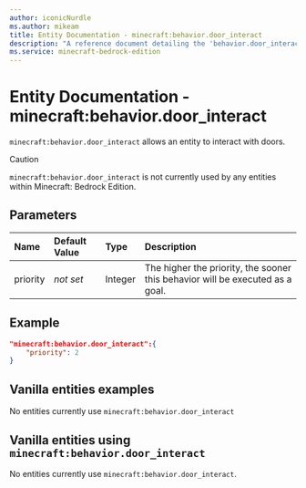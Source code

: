 ```yaml
---
author: iconicNurdle
ms.author: mikeam
title: Entity Documentation - minecraft:behavior.door_interact
description: "A reference document detailing the 'behavior.door_interact' entity goal"
ms.service: minecraft-bedrock-edition
---
```


# Entity Documentation - minecraft:behavior.door_interact

`minecraft:behavior.door_interact` allows an entity to interact with doors.

> [!CAUTION]
> `minecraft:behavior.door_interact` is not currently used by any entities within Minecraft: Bedrock Edition.

## Parameters

|Name |Default Value  |Type  |Description  |
|:----------|:----------|:----------|:----------|
|priority|*not set*|Integer|The higher the priority, the sooner this behavior will be executed as a goal.|

## Example

```json
"minecraft:behavior.door_interact":{
    "priority": 2
}
```

## Vanilla entities examples

No entities currently use `minecraft:behavior.door_interact`

## Vanilla entities using `minecraft:behavior.door_interact`

No entities currently use `minecraft:behavior.door_interact`.
